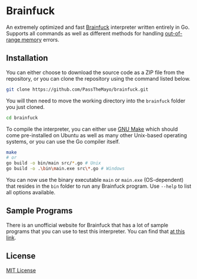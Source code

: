 # Brainfuck
An extremely optimized and fast [Brainfuck](https://en.wikipedia.org/wiki/Brainfuck) interpreter written entirely in Go. Supports all commands as well as different methods for handling [out-of-range memory](https://en.wikipedia.org/wiki/Brainfuck#Portability_issues:~:text=When%20the%20pointer%20moves%20outside%20the%20bounds%20of%20the%20array%2C%20some%20implementations%20will%20give%20an%20error%20message%2C%20some%20will%20try%20to%20extend%20the%20array%20dynamically%2C%20some%20will%20not%20notice%20and%20will%20produce%20undefined%20behavior%2C%20and%20a%20few%20will%20move%20the%20pointer%20to%20the%20opposite%20end%20of%20the%20array.) errors.

## Installation

You can either choose to download the source code as a ZIP file from the repository, or you can clone the repository using the command listed below.

```bash
git clone https://github.com/PassTheMayo/brainfuck.git
```

You will then need to move the working directory into the `brainfuck` folder you just cloned.

```bash
cd brainfuck
```

To compile the interpreter, you can either use [GNU Make](https://www.gnu.org/software/make/) which should come pre-installed on Ubuntu as well as many other Unix-based operating systems, or you can use the Go compiler itself.

```bash
make
# or
go build -o bin/main src/*.go # Unix
go build -o .\bin\main.exe src\*.go # Windows
```

You can now use the binary executable `main` or `main.exe` (OS-dependent) that resides in the `bin` folder to run any Brainfuck program. Use `--help` to list all options available.

## Sample Programs

There is an unofficial website for Brainfuck that has a lot of sample programs that you can use to test this interpreter. You can find that [at this link](http://brainfuck.org/).

## License

[MIT License](https://github.com/PassTheMayo/brainfuck/blob/main/LICENSE)